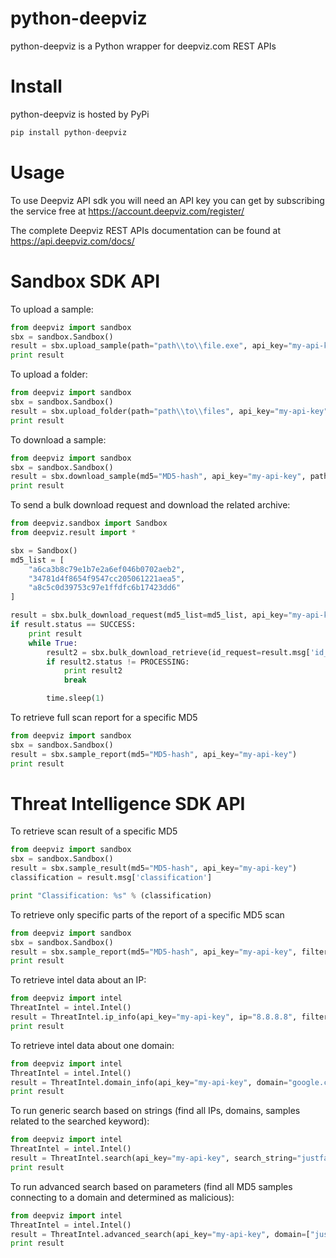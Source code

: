 # python-deepviz
python-deepviz is a Python wrapper for deepviz.com REST APIs

# Install

python-deepviz is hosted by PyPi

```python
pip install python-deepviz
```

# Usage
To use Deepviz API sdk you will need an API key you can get by
subscribing the service free at https://account.deepviz.com/register/

The complete Deepviz REST APIs documentation can be found at https://api.deepviz.com/docs/

# Sandbox SDK API

To upload a sample:

```python
from deepviz import sandbox
sbx = sandbox.Sandbox()
result = sbx.upload_sample(path="path\\to\\file.exe", api_key="my-api-key")
print result
```

To upload a folder:

```python
from deepviz import sandbox
sbx = sandbox.Sandbox()
result = sbx.upload_folder(path="path\\to\\files", api_key="my-api-key")
print result
```

To download a sample:

```python
from deepviz import sandbox
sbx = sandbox.Sandbox()
result = sbx.download_sample(md5="MD5-hash", api_key="my-api-key", path="output\\directory\\")
print result
```

To send a bulk download request and download the related archive:

```python
from deepviz.sandbox import Sandbox
from deepviz.result import *

sbx = Sandbox()
md5_list = [
    "a6ca3b8c79e1b7e2a6ef046b0702aeb2",
    "34781d4f8654f9547cc205061221aea5",
    "a8c5c0d39753c97e1ffdfc6b17423dd6"
]

result = sbx.bulk_download_request(md5_list=md5_list, api_key="my-api-key")
if result.status == SUCCESS:
    print result
    while True:
        result2 = sbx.bulk_download_retrieve(id_request=result.msg['id_request'], api_key="my-api-key", path="output\\directory\\")
        if result2.status != PROCESSING:
            print result2
            break

        time.sleep(1)
```

To retrieve full scan report for a specific MD5

```python
from deepviz import sandbox
sbx = sandbox.Sandbox()
result = sbx.sample_report(md5="MD5-hash", api_key="my-api-key")
print result
```

# Threat Intelligence SDK API

To retrieve scan result of a specific MD5

```python
from deepviz import sandbox
sbx = sandbox.Sandbox()
result = sbx.sample_result(md5="MD5-hash", api_key="my-api-key")
classification = result.msg['classification']

print "Classification: %s" % (classification)
```

To retrieve only specific parts of the report of a specific MD5 scan

```python
from deepviz import sandbox
sbx = sandbox.Sandbox()
result = sbx.sample_report(md5="MD5-hash", api_key="my-api-key", filters=["classification","rules"])
print result
```

To retrieve intel data about an IP:

```python
from deepviz import intel
ThreatIntel = intel.Intel()
result = ThreatIntel.ip_info(api_key="my-api-key", ip="8.8.8.8", filters=["generic_info"])
print result
```

To retrieve intel data about one domain:

```python
from deepviz import intel
ThreatIntel = intel.Intel()
result = ThreatIntel.domain_info(api_key="my-api-key", domain="google.com")
print result
```

To run generic search based on strings
(find all IPs, domains, samples related to the searched keyword):

```python
from deepviz import intel
ThreatIntel = intel.Intel()
result = ThreatIntel.search(api_key="my-api-key", search_string="justfacebook.net")
print result
```

To run advanced search based on parameters
(find all MD5 samples connecting to a domain and determined as malicious):

```python
from deepviz import intel
ThreatIntel = intel.Intel()
result = ThreatIntel.advanced_search(api_key="my-api-key", domain=["justfacebook.net"], classification="M")
print result
```
